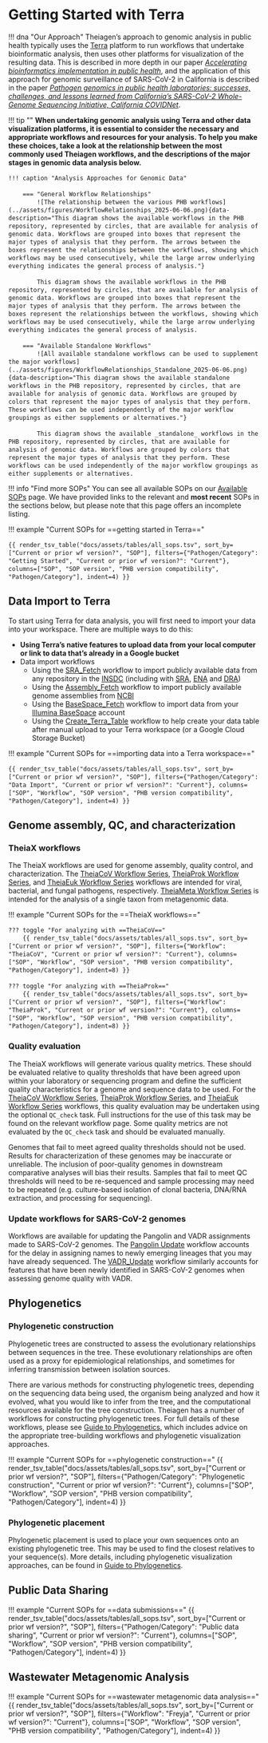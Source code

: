 # Getting Started with Terra

!!! dna "Our Approach"
    Theiagen’s approach to genomic analysis in public health typically uses the [Terra](https://terra.bio/) platform to run workflows that undertake bioinformatic analysis, then uses other platforms for visualization of the resulting data. This is described in more depth in our paper [_Accelerating bioinformatics implementation in public health_](https://www.microbiologyresearch.org/content/journal/mgen/10.1099/mgen.0.001051), and the application of this approach for genomic surveillance of SARS-CoV-2 in California is described in the paper [_Pathogen genomics in public health laboratories: successes, challenges, and lessons learned from California’s SARS-CoV-2 Whole-Genome Sequencing Initiative, California COVIDNet_](https://www.microbiologyresearch.org/content/journal/mgen/10.1099/mgen.0.001027).

!!! tip ""
    **When undertaking genomic analysis using Terra and other data visualization platforms, it is essential to consider the necessary and appropriate workflows and resources for your analysis. To help you make these choices, take a look at the relationship between the most commonly used Theiagen workflows, and the descriptions of the major stages in genomic data analysis below.**

    !!! caption "Analysis Approaches for Genomic Data"
        
        === "General Workflow Relationships"
            ![The relationship between the various PHB workflows](../assets/figures/WorkflowRelationships_2025-06-06.png){data-description="This diagram shows the available workflows in the PHB repository, represented by circles, that are available for analysis of genomic data. Workflows are grouped into boxes that represent the major types of analysis that they perform. The arrows between the boxes represent the relationships between the workflows, showing which workflows may be used consecutively, while the large arrow underlying everything indicates the general process of analysis."}

            This diagram shows the available workflows in the PHB repository, represented by circles, that are available for analysis of genomic data. Workflows are grouped into boxes that represent the major types of analysis that they perform. The arrows between the boxes represent the relationships between the workflows, showing which workflows may be used consecutively, while the large arrow underlying everything indicates the general process of analysis.

        === "Available Standalone Workflows"
            ![All available standalone workflows can be used to supplement the major workflows](../assets/figures/WorkflowRelationships_Standalone_2025-06-06.png){data-description="This diagram shows the available standalone workflows in the PHB repository, represented by circles, that are available for analysis of genomic data. Workflows are grouped by colors that represent the major types of analysis that they perform. These workflows can be used independently of the major workflow groupings as either supplements or alternatives."}

            This diagram shows the available _standalone_ workflows in the PHB repository, represented by circles, that are available for analysis of genomic data. Workflows are grouped by colors that represent the major types of analysis that they perform. These workflows can be used independently of the major workflow groupings as either supplements or alternatives.

!!! info "Find more SOPs"
    You can see all available SOPs on our [Available SOPs](../guides/sops.md) page. We have provided links to the relevant and **most recent** SOPs in the sections below, but please note that this page offers an incomplete listing.

!!! example "Current SOPs for ==getting started in Terra=="

    {{ render_tsv_table("docs/assets/tables/all_sops.tsv", sort_by=["Current or prior wf version?", "SOP"], filters={"Pathogen/Category": "Getting Started", "Current or prior wf version?": "Current"}, columns=["SOP", "SOP version", "PHB version compatibility", "Pathogen/Category"], indent=4) }}

## Data Import to Terra

To start using Terra for data analysis, you will first need to import your data into your workspace. There are multiple ways to do this:

- **Using Terra’s native features to upload data from your local computer or link to data that’s already in a Google bucket**
- Data import workflows
    - Using the [SRA_Fetch](../workflows/data_import/sra_fetch.md) workflow to import publicly available data from any repository in the [INSDC](https://www.insdc.org/) (including with [SRA](https://www.ncbi.nlm.nih.gov/sra), [ENA](https://www.ebi.ac.uk/ena/browser/home) and [DRA](https://www.ddbj.nig.ac.jp/dra/index-e.html))
    - Using the [Assembly_Fetch](../workflows/data_import/assembly_fetch.md) workflow to import publicly available genome assemblies from [NCBI](https://www.ncbi.nlm.nih.gov/datasets/)
    - Using the [BaseSpace_Fetch](../workflows/data_import/basespace_fetch.md) workflow to import data from your [Illumina BaseSpace](https://basespace.illumina.com/) account
    - Using the [Create_Terra_Table](../workflows/data_import/create_terra_table.md) workflow to help create your data table after manual upload to your Terra workspace (or a Google Cloud Storage Bucket)

!!! example "Current SOPs for ==importing data into a Terra workspace=="

    {{ render_tsv_table("docs/assets/tables/all_sops.tsv", sort_by=["Current or prior wf version?", "SOP"], filters={"Pathogen/Category": "Data Import", "Current or prior wf version?": "Current"}, columns=["SOP", "Workflow", "SOP version", "PHB version compatibility", "Pathogen/Category"], indent=4) }}

## Genome assembly, QC, and characterization

### TheiaX workflows

The TheiaX workflows are used for genome assembly, quality control, and characterization. The [TheiaCoV Workflow Series](../workflows/genomic_characterization/theiacov.md), [TheiaProk Workflow Series](../workflows/genomic_characterization/theiaprok.md), and [TheiaEuk Workflow Series](../workflows/genomic_characterization/theiaeuk.md) workflows are intended for viral, bacterial, and fungal pathogens, respectively. [TheiaMeta Workflow Series](../workflows/genomic_characterization/theiameta.md)  is intended for the analysis of a single taxon from metagenomic data.

!!! example "Current SOPs for the ==TheiaX workflows=="

    ??? toggle "For analyzing with ==TheiaCoV=="
        {{ render_tsv_table("docs/assets/tables/all_sops.tsv", sort_by=["Current or prior wf version?", "SOP"], filters={"Workflow": "TheiaCoV", "Current or prior wf version?": "Current"}, columns=["SOP", "Workflow", "SOP version", "PHB version compatibility", "Pathogen/Category"], indent=8) }}

    ??? toggle "For analyzing with ==TheiaProk=="
        {{ render_tsv_table("docs/assets/tables/all_sops.tsv", sort_by=["Current or prior wf version?", "SOP"], filters={"Workflow": "TheiaProk", "Current or prior wf version?": "Current"}, columns=["SOP", "Workflow", "SOP version", "PHB version compatibility", "Pathogen/Category"], indent=8) }}
    
### Quality evaluation

The TheiaX workflows will generate various quality metrics. These should be evaluated relative to quality thresholds that have been agreed upon within your laboratory or sequencing program and define the sufficient quality characteristics for a genome and sequence data to be used. For the [TheiaCoV Workflow Series](../workflows/genomic_characterization/theiacov.md), [TheiaProk Workflow Series](../workflows/genomic_characterization/theiaprok.md), and [TheiaEuk Workflow Series](../workflows/genomic_characterization/theiaeuk.md) workflows, this quality evaluation may be undertaken using the optional `QC_check` task. Full instructions for the use of this task may be found on the relevant workflow page. Some quality metrics are not evaluated by the `QC_check` task and should be evaluated manually.

Genomes that fail to meet agreed quality thresholds should not be used. Results for characterization of these genomes may be inaccurate or unreliable. The inclusion of poor-quality genomes in downstream comparative analyses will bias their results. Samples that fail to meet QC thresholds will need to be re-sequenced and sample processing may need to be repeated (e.g. culture-based isolation of clonal bacteria, DNA/RNA extraction, and processing for sequencing).

### Update workflows for SARS-CoV-2 genomes

Workflows are available for updating the Pangolin and VADR assignments made to SARS-CoV-2 genomes. The [Pangolin Update](../workflows/genomic_characterization/pangolin_update.md) workflow accounts for the delay in assigning names to newly emerging lineages that you may have already sequenced. The [VADR_Update](../workflows/genomic_characterization/vadr_update.md) workflow similarly accounts for features that have been newly identified in SARS-CoV-2 genomes when assessing genome quality with VADR.

## Phylogenetics

### Phylogenetic construction

Phylogenetic trees are constructed to assess the evolutionary relationships between sequences in the tree. These evolutionary relationships are often used as a proxy for epidemiological relationships, and sometimes for inferring transmission between isolation sources.

There are various methods for constructing phylogenetic trees, depending on the sequencing data being used, the organism being analyzed and how it evolved, what you would like to infer from the tree, and the computational resources available for the tree construction. Theiagen has a number of workflows for constructing phylogenetic trees. For full details of these workflows, please see [Guide to Phylogenetics](../guides/phylogenetics.md), which includes advice on the appropriate tree-building workflows and phylogenetic visualization approaches.

!!! example "Current SOPs for ==phylogenetic construction=="
    {{ render_tsv_table("docs/assets/tables/all_sops.tsv", sort_by=["Current or prior wf version?", "SOP"], filters={"Pathogen/Category": "Phylogenetic construction", "Current or prior wf version?": "Current"}, columns=["SOP", "Workflow", "SOP version", "PHB version compatibility", "Pathogen/Category"], indent=4) }}

### Phylogenetic placement

Phylogenetic placement is used to place your own sequences onto an existing phylogenetic tree. This may be used to find the closest relatives to your sequence(s). More details, including phylogenetic visualization approaches, can be found in [Guide to Phylogenetics](../guides/phylogenetics.md).  

## Public Data Sharing

!!! example "Current SOPs for ==data submissions=="
    {{ render_tsv_table("docs/assets/tables/all_sops.tsv", sort_by=["Current or prior wf version?", "SOP"], filters={"Pathogen/Category": "Public data sharing", "Current or prior wf version?": "Current"}, columns=["SOP", "Workflow", "SOP version", "PHB version compatibility", "Pathogen/Category"], indent=4) }}

## Wastewater Metagenomic Analysis

!!! example "Current SOPs for ==wastewater metagenomic data analysis=="
    {{ render_tsv_table("docs/assets/tables/all_sops.tsv", sort_by=["Current or prior wf version?", "SOP"], filters={"Workflow": "Freyja", "Current or prior wf version?": "Current"}, columns=["SOP", "Workflow", "SOP version", "PHB version compatibility", "Pathogen/Category"], indent=4) }}
